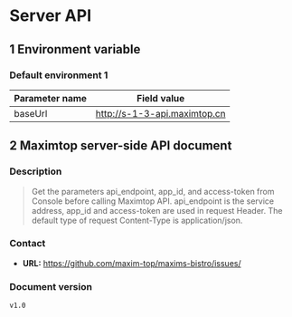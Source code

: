 # Server API

## 1 Environment variable

### Default environment 1

| Parameter name | Field value                  |
| -------------- | ---------------------------- |
| baseUrl        | http://s-1-3-api.maximtop.cn |

## 2 Maximtop server-side API document

### Description

> Get the parameters api\_endpoint, app\_id, and access-token from Console before calling Maximtop API. api\_endpoint is the service address, app\_id and access-token are used in request Header. The default type of request Content-Type is application/json.

### Contact

* **URL:** https://github.com/maxim-top/maxims-bistro/issues/

### Document version

```
v1.0
```
